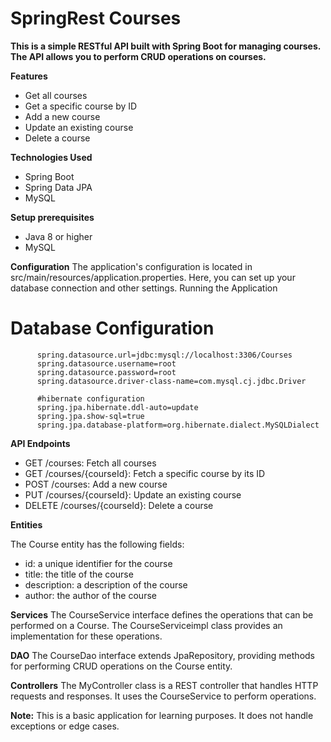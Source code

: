 <h1>SpringRest Courses</h1>

<b>This is a simple RESTful API built with Spring Boot for managing courses. The API allows you to perform CRUD operations on courses.</b>

**Features**
- Get all courses
- Get a specific course by ID
- Add a new course
- Update an existing course
- Delete a course

**Technologies Used**

- Spring Boot
- Spring Data JPA
- MySQL

**Setup prerequisites**

- Java 8 or higher
- MySQL

**Configuration**
The application's configuration is located in src/main/resources/application.properties. Here, you can set up your database connection and other settings.
Running the Application
# Database Configuration
          spring.datasource.url=jdbc:mysql://localhost:3306/Courses
          spring.datasource.username=root
          spring.datasource.password=root
          spring.datasource.driver-class-name=com.mysql.cj.jdbc.Driver
          
          #hibernate configuration
          spring.jpa.hibernate.ddl-auto=update
          spring.jpa.show-sql=true
          spring.jpa.database-platform=org.hibernate.dialect.MySQLDialect

**API Endpoints**

- GET /courses: Fetch all courses
- GET /courses/{courseId}: Fetch a specific course by its ID
- POST /courses: Add a new course
- PUT /courses/{courseId}: Update an existing course
- DELETE /courses/{courseId}: Delete a course

**Entities**

The Course entity has the following fields:

- id: a unique identifier for the course
- title: the title of the course
- description: a description of the course
- author: the author of the course

**Services**
The CourseService interface defines the operations that can be performed on a Course. The CourseServiceimpl class provides an implementation for these operations.

**DAO**
The CourseDao interface extends JpaRepository, providing methods for performing CRUD operations on the Course entity.

**Controllers**
The MyController class is a REST controller that handles HTTP requests and responses. It uses the CourseService to perform operations.

**Note:**  This is a basic application for learning purposes. It does not handle exceptions or edge cases.
